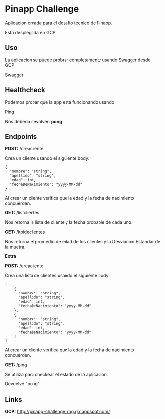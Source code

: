 # Pinapp Challenge

Aplicacion creada para el desafio tecnico de Pinapp.

Esta desplegada en GCP

## Uso 

La aplicacion se puede probrar completamente usando Swagger desde GCP


[Swagger](http://pinapp-challenge-rng.rj.r.appspot.com/swagger-ui/index.html#/client-controller/getKpi)

## Healthcheck

Podemos probar que la app esta funcionando usando

[Ping](http://pinapp-challenge-rng.rj.r.appspot.com/ping)

Nos deberia devolver: **pong**

## Endpoints

**POST:** /creacliente 

Crea un cliente usando el siguiente body:

```
{
  "nombre": "string",
  "apellido": "string",
  "edad": int,
  "fechaDeNacimiento": "yyyy-MM-dd"
}
```
Al crear un cliente verifica que la edad y la fecha de nacimiento concuerden.

**GET:** /listclientes

Nos retorna la lista de cliente y la fecha probable de cada uno.

**GET:** /kpideclientes

Nos retorna el promedio de edad de los clientes y la Desviacion Estandar de la muetra.

**Extra**

**POST:** /creacliente

Crea una lista de clientes usando el siguiente body:

```
[
    {
      "nombre": "string",
      "apellido": "string",
      "edad": int,
      "fechaDeNacimiento": "yyyy-MM-dd"
    },
    {
      "nombre": "string",
      "apellido": "string",
      "edad": int,
      "fechaDeNacimiento": "yyyy-MM-dd"
    }
]
```
Al crear un cliente verifica que la edad y la fecha de nacimiento concuerden.

**GET:** /ping

Se utiliza para checkear el estado de la aplicacion.

Devuelve "pong".

## Links

**GCP:** http://pinapp-challenge-rng.rj.r.appspot.com/
